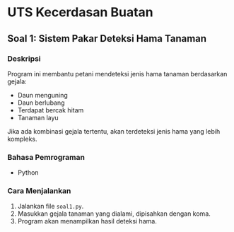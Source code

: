 # UTS Kecerdasan Buatan

## Soal 1: Sistem Pakar Deteksi Hama Tanaman

### Deskripsi
Program ini membantu petani mendeteksi jenis hama tanaman berdasarkan gejala:
- Daun menguning
- Daun berlubang
- Terdapat bercak hitam
- Tanaman layu

Jika ada kombinasi gejala tertentu, akan terdeteksi jenis hama yang lebih kompleks.

### Bahasa Pemrograman
- Python 

### Cara Menjalankan
1. Jalankan file `soal1.py`.
2. Masukkan gejala tanaman yang dialami, dipisahkan dengan koma.
3. Program akan menampilkan hasil deteksi hama.
